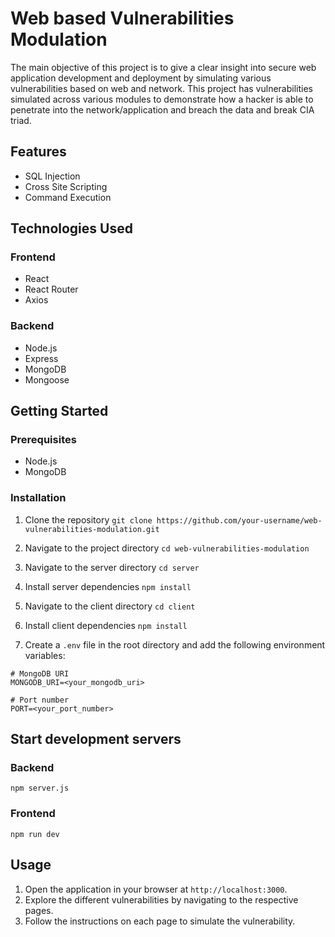 # Web based Vulnerabilities Modulation

The main objective of this project is to give a clear insight into secure web application development and deployment by simulating various vulnerabilities based on web and network. This project has vulnerabilities simulated across various modules to demonstrate how a hacker is able to penetrate into the network/application and breach the data and break CIA triad.

## Features

- SQL Injection
- Cross Site Scripting
- Command Execution

## Technologies Used

### Frontend

- React
- React Router
- Axios

### Backend

- Node.js
- Express
- MongoDB
- Mongoose

## Getting Started

### Prerequisites

- Node.js
- MongoDB

### Installation

1. Clone the repository
`git clone https://github.com/your-username/web-vulnerabilities-modulation.git`

2. Navigate to the project directory
`cd web-vulnerabilities-modulation`

3. Navigate to the server directory
`cd server`

4. Install server dependencies
`npm install`

5. Navigate to the client directory
`cd client`

6. Install client dependencies
`npm install`

7. Create a `.env` file in the root directory and add the following environment variables:
```
# MongoDB URI
MONGODB_URI=<your_mongodb_uri>

# Port number
PORT=<your_port_number>
```
## Start development servers

### Backend
`npm server.js`

### Frontend
`npm run dev`

## Usage

1. Open the application in your browser at `http://localhost:3000`.
2. Explore the different vulnerabilities by navigating to the respective pages.
3. Follow the instructions on each page to simulate the vulnerability.

